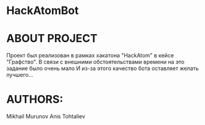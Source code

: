# HackAtomBot


# ABOUT PROJECT
Проект был реализован в рамках хакатона "HackAtom" в кейсе "Графство".
В связи с внешними обстоятельствами времени на это задание было очень мало 
И из-за этого качество бота оставляет желать лучшего...
#

# AUTHORS:
Mikhail Murunov
Anis Tohtaliev
